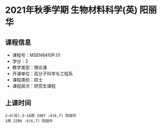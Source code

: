 # 2021年秋季学期 生物材料科学(英) 阳丽华






## 课程信息

- 课程号：MSEN6410P.01
- 学分：2
- 教学类型：理论课
- 开课单位：高分子科学与工程系
- 课程类别：硕士
- 课程层次：研究生课程

## 上课时间

```
2~4(双),5~18周 2407 :4(6,7) 阳丽华
3周 2206 :6(6,7) 阳丽华
```

